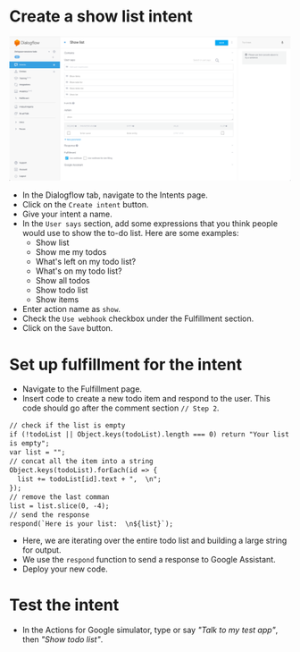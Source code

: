 # Create a show list intent

![](screenshots/02-show-list/01-show-list.png)
- In the Dialogflow tab, navigate to the Intents page.
- Click on the `Create intent` button.
- Give your intent a name.
- In the `User says` section, add some expressions that you think people would use to show the to-do list. Here are some examples:
  - Show list
  - Show me my todos
  - What's left on my todo list?
  - What's on my todo list?
  - Show all todos
  - Show todo list
  - Show items
- Enter action name as `show`.
- Check the `Use webhook` checkbox under the Fulfillment section.
- Click on the `Save` button.

# Set up fulfillment for the intent

- Navigate to the Fulfillment page.
- Insert code to create a new todo item and respond to the user. This code should go after the comment section `// Step 2`.
```
// check if the list is empty
if (!todoList || Object.keys(todoList).length === 0) return "Your list is empty";
var list = "";
// concat all the item into a string
Object.keys(todoList).forEach(id => {
  list += todoList[id].text + ",  \n";
});
// remove the last comman
list = list.slice(0, -4);
// send the response
respond(`Here is your list:  \n${list}`);
```
- Here, we are iterating over the entire todo list and building a large string for output.
- We use the `respond` function to send a response to Google Assistant.
- Deploy your new code.

# Test the intent

- In the Actions for Google simulator, type or say _"Talk to my test app"_, then _"Show todo list"_.
